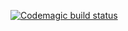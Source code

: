 [![Codemagic build status](https://api.codemagic.io/apps/6592d4ce861e2a53e176f2c6/6592d4ce861e2a53e176f2c5/status_badge.svg)](https://codemagic.io/apps/6592d4ce861e2a53e176f2c6/6592d4ce861e2a53e176f2c5/latest_build)

